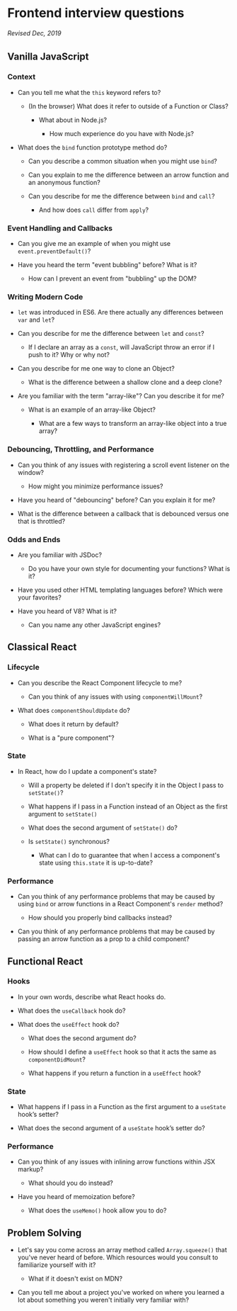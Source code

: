 # Frontend interview questions
###### Revised Dec, 2019


## Vanilla JavaScript

### Context

* Can you tell me what the `this` keyword refers to?

  * (In the browser) What does it refer to outside of a Function or Class?

    * What about in Node.js?

      * How much experience do you have with Node.js?

* What does the `bind` function prototype method do?

  * Can you describe a common situation when you might use `bind`?

  * Can you explain to me the difference between an arrow function and an anonymous function?

  * Can you describe for me the difference between `bind` and `call`?

    * And how does `call` differ from `apply`?

### Event Handling and Callbacks

* Can you give me an example of when you might use `event.preventDefault()`?

* Have you heard the term "event bubbling" before? What is it?

  * How can I prevent an event from "bubbling" up the DOM?

### Writing Modern Code

* `let` was introduced in ES6. Are there actually any differences between `var` and `let`?

* Can you describe for me the difference between `let` and `const`?

  * If I declare an array as a `const`, will JavaScript throw an error if I push to it? Why or why not?

* Can you describe for me one way to clone an Object?

  * What is the difference between a shallow clone and a deep clone?

* Are you familiar with the term "array-like"? Can you describe it for me?

  * What is an example of an array-like Object?

    * What are a few ways to transform an array-like object into a true array?

### Debouncing, Throttling, and Performance

* Can you think of any issues with registering a scroll event listener on the window?

  * How might you minimize performance issues?

* Have you heard of "debouncing" before? Can you explain it for me?

* What is the difference between a callback that is debounced versus one that is throttled?

### Odds and Ends

* Are you familiar with JSDoc?

  * Do you have your own style for documenting your functions? What is it?

* Have you used other HTML templating languages before? Which were your favorites?

* Have you heard of V8? What is it?

  * Can you name any other JavaScript engines?


## Classical React

### Lifecycle

* Can you describe the React Component lifecycle to me?

  * Can you think of any issues with using `componentWillMount`?

* What does `componentShouldUpdate` do?

  * What does it return by default?

  * What is a "pure component"?

### State

* In React, how do I update a component's state?

  * Will a property be deleted if I don't specify it in the Object I pass to `setState()`?

  * What happens if I pass in a Function instead of an Object as the first argument to `setState()`

  * What does the second argument of `setState()` do?

  * Is `setState()` synchronous?

    * What can I do to guarantee that when I access a component's state using `this.state` it is up-to-date?

### Performance

* Can you think of any performance problems that may be caused by using `bind` or arrow functions in a React Component's `render` method?

  * How should you properly bind callbacks instead?

* Can you think of any performance problems that may be caused by passing an arrow function as a prop to a child component?


## Functional React

### Hooks

* In your own words, describe what React hooks do.

* What does the `useCallback` hook do?

* What does the `useEffect` hook do?

  * What does the second argument do?

  * How should I define a `useEffect` hook so that it acts the same as `componentDidMount`?

  * What happens if you return a function in a `useEffect` hook?

### State

* What happens if I pass in a Function as the first argument to a `useState` hook’s setter?

* What does the second argument of a `useState` hook’s setter do?

### Performance

* Can you think of any issues with inlining arrow functions within JSX markup?

  * What should you do instead?

* Have you heard of memoization before?

  * What does the `useMemo()` hook allow you to do?


## Problem Solving

* Let's say you come across an array method called `Array.squeeze()` that you've never heard of before. Which resources would you consult to familiarize yourself with it?

  * What if it doesn't exist on MDN?

* Can you tell me about a project you've worked on where you learned a lot about something you weren't initially very familiar with?

